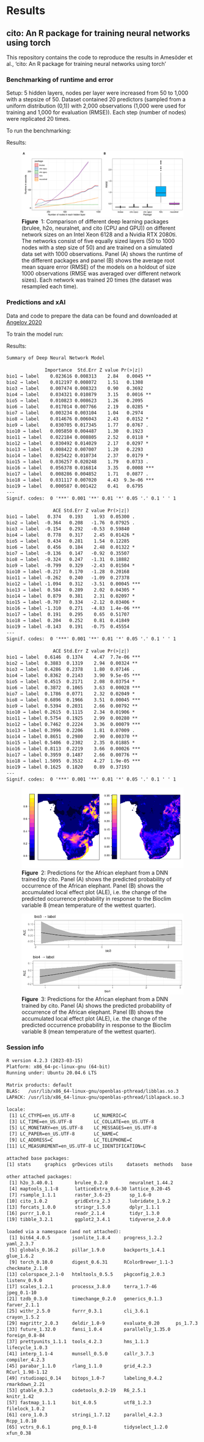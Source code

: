 Results
================

## cito: An R package for training neural networks using torch

This repository contains the code to reproduce the results in Amesöder
et al., ‘cito: An R package for training neural networks using torch’

### Benchmarking of runtime and error

Setup: 5 hidden layers, nodes per layer were increased from 50 to 1,000
with a stepsize of 50. Dataset contained 20 predictors (sampled from a
uniform distribution (0,1)) with 2,000 observations (1,000 were used for
training and 1,000 for evaluation (RMSE)). Each step (number of nodes)
were replicated 20 times.

To run the benchmarking:

Results:

<figure>
<img src="figures/fig-Fig_1-1.png" id="fig-Fig_1"
alt="Figure  1: Comparison of different deep learning packages (brulee, h2o, neuralnet, and cito (CPU and GPU)) on different network sizes on an Intel Xeon 6128 and a Nvidia RTX 2080ti. The networks consist of five equally sized layers (50 to 1000 nodes with a step size of 50) and are trained on a simulated data set with 1000 observations. Panel (A) shows the runtime of the different packages and panel (B) shows the average root mean square error (RMSE) of the models on a holdout of size 1000 observations (RMSE was averaged over different network sizes). Each network was trained 20 times (the dataset was resampled each time)." />
<figcaption aria-hidden="true"><strong>Figure </strong> 1: Comparison of
different deep learning packages (brulee, h2o, neuralnet, and cito (CPU
and GPU)) on different network sizes on an Intel Xeon 6128 and a Nvidia
RTX 2080ti. The networks consist of five equally sized layers (50 to
1000 nodes with a step size of 50) and are trained on a simulated data
set with 1000 observations. Panel (A) shows the runtime of the different
packages and panel (B) shows the average root mean square error (RMSE)
of the models on a holdout of size 1000 observations (RMSE was averaged
over different network sizes). Each network was trained 20 times (the
dataset was resampled each time).</figcaption>
</figure>

### Predictions and xAI

Data and code to prepare the data can be found and downloaded at
[Angelov 2020](https://doi.org/10.5281/zenodo.4048271)

To train the model run:

Results:

    Summary of Deep Neural Network Model

                  Importance  Std.Err Z value Pr(>|z|)    
    bio1 → label    0.023616 0.008313    2.84   0.0045 ** 
    bio2 → label    0.012197 0.008072    1.51   0.1308    
    bio3 → label    0.007474 0.008323    0.90   0.3692    
    bio4 → label    0.034321 0.010879    3.15   0.0016 ** 
    bio5 → label    0.010823 0.008623    1.26   0.2095    
    bio6 → label    0.017014 0.007766    2.19   0.0285 *  
    bio7 → label    0.003234 0.003104    1.04   0.2974    
    bio8 → label    0.014676 0.006043    2.43   0.0152 *  
    bio9 → label    0.030705 0.017345    1.77   0.0767 .  
    bio10 → label   0.005850 0.004487    1.30   0.1923    
    bio11 → label   0.022184 0.008805    2.52   0.0118 *  
    bio12 → label   0.030492 0.014029    2.17   0.0297 *  
    bio13 → label   0.008422 0.007007    1.20   0.2293    
    bio14 → label   0.025422 0.010734    2.37   0.0179 *  
    bio15 → label   0.036257 0.020248    1.79   0.0733 .  
    bio16 → label   0.056378 0.016814    3.35   0.0008 ***
    bio17 → label   0.008286 0.004852    1.71   0.0877 .  
    bio18 → label   0.031117 0.007020    4.43  9.3e-06 ***
    bio19 → label   0.000587 0.001422    0.41   0.6795    
    ---
    Signif. codes:  0 '***' 0.001 '**' 0.01 '*' 0.05 '.' 0.1 ' ' 1

                     ACE Std.Err Z value Pr(>|z|)    
    bio1 → label   0.374   0.193    1.93  0.05300 .  
    bio2 → label  -0.364   0.208   -1.76  0.07925 .  
    bio3 → label  -0.154   0.292   -0.53  0.59840    
    bio4 → label   0.778   0.317    2.45  0.01426 *  
    bio5 → label   0.434   0.281    1.54  0.12285    
    bio6 → label   0.456   0.184    2.48  0.01322 *  
    bio7 → label  -0.136   0.147   -0.92  0.35507    
    bio8 → label  -0.324   0.247   -1.31  0.18882    
    bio9 → label  -0.799   0.329   -2.43  0.01504 *  
    bio10 → label -0.217   0.170   -1.28  0.20168    
    bio11 → label -0.262   0.240   -1.09  0.27378    
    bio12 → label -1.094   0.312   -3.51  0.00045 ***
    bio13 → label  0.584   0.289    2.02  0.04305 *  
    bio14 → label  0.879   0.381    2.31  0.02097 *  
    bio15 → label -0.707   0.334   -2.12  0.03406 *  
    bio16 → label -1.310   0.271   -4.83  1.4e-06 ***
    bio17 → label  0.191   0.295    0.65  0.51707    
    bio18 → label  0.204   0.252    0.81  0.41849    
    bio19 → label -0.143   0.191   -0.75  0.45554    
    ---
    Signif. codes:  0 '***' 0.001 '**' 0.01 '*' 0.05 '.' 0.1 ' ' 1

                     ACE Std.Err Z value Pr(>|z|)    
    bio1 → label  0.6146  0.1374    4.47  7.7e-06 ***
    bio2 → label  0.3883  0.1319    2.94  0.00324 ** 
    bio3 → label  0.4286  0.2378    1.80  0.07146 .  
    bio4 → label  0.8362  0.2143    3.90  9.5e-05 ***
    bio5 → label  0.4515  0.2171    2.08  0.03754 *  
    bio6 → label  0.3872  0.1065    3.63  0.00028 ***
    bio7 → label  0.1786  0.0771    2.32  0.02049 *  
    bio8 → label  0.6896  0.1966    3.51  0.00045 ***
    bio9 → label  0.5394  0.2031    2.66  0.00792 ** 
    bio10 → label 0.2615  0.1115    2.34  0.01906 *  
    bio11 → label 0.5754  0.1925    2.99  0.00280 ** 
    bio12 → label 0.7462  0.2224    3.36  0.00079 ***
    bio13 → label 0.3996  0.2206    1.81  0.07009 .  
    bio14 → label 0.8651  0.2980    2.90  0.00370 ** 
    bio15 → label 0.5406  0.2302    2.35  0.01885 *  
    bio16 → label 0.8113  0.2219    3.66  0.00026 ***
    bio17 → label 0.3959  0.1487    2.66  0.00776 ** 
    bio18 → label 1.5095  0.3532    4.27  1.9e-05 ***
    bio19 → label 0.1625  0.1820    0.89  0.37193    
    ---
    Signif. codes:  0 '***' 0.001 '**' 0.01 '*' 0.05 '.' 0.1 ' ' 1

<figure>
<img src="figures/fig-Fig_3-1.png" id="fig-Fig_3-1"
alt="Figure  2: Predictions for the African elephant from a DNN trained by cito. Panel (A) shows the predicted probability of occurrence of the African elephant. Panel (B) shows the accumulated local effect plot (ALE), i.e. the change of the predicted occurrence probability in response to the Bioclim variable 8 (mean temperature of the wettest quarter)." />
<figcaption aria-hidden="true"><strong>Figure </strong> 2: Predictions
for the African elephant from a DNN trained by cito. Panel (A) shows the
predicted probability of occurrence of the African elephant. Panel (B)
shows the accumulated local effect plot (ALE), i.e. the change of the
predicted occurrence probability in response to the Bioclim variable 8
(mean temperature of the wettest quarter).</figcaption>
</figure>

<figure>
<img src="figures/fig-Fig_3-2.png" id="fig-Fig_3-2"
alt="Figure  3: Predictions for the African elephant from a DNN trained by cito. Panel (A) shows the predicted probability of occurrence of the African elephant. Panel (B) shows the accumulated local effect plot (ALE), i.e. the change of the predicted occurrence probability in response to the Bioclim variable 8 (mean temperature of the wettest quarter)." />
<figcaption aria-hidden="true"><strong>Figure </strong> 3: Predictions
for the African elephant from a DNN trained by cito. Panel (A) shows the
predicted probability of occurrence of the African elephant. Panel (B)
shows the accumulated local effect plot (ALE), i.e. the change of the
predicted occurrence probability in response to the Bioclim variable 8
(mean temperature of the wettest quarter).</figcaption>
</figure>

### Session info

    R version 4.2.3 (2023-03-15)
    Platform: x86_64-pc-linux-gnu (64-bit)
    Running under: Ubuntu 20.04.6 LTS

    Matrix products: default
    BLAS:   /usr/lib/x86_64-linux-gnu/openblas-pthread/libblas.so.3
    LAPACK: /usr/lib/x86_64-linux-gnu/openblas-pthread/liblapack.so.3

    locale:
     [1] LC_CTYPE=en_US.UTF-8       LC_NUMERIC=C              
     [3] LC_TIME=en_US.UTF-8        LC_COLLATE=en_US.UTF-8    
     [5] LC_MONETARY=en_US.UTF-8    LC_MESSAGES=en_US.UTF-8   
     [7] LC_PAPER=en_US.UTF-8       LC_NAME=C                 
     [9] LC_ADDRESS=C               LC_TELEPHONE=C            
    [11] LC_MEASUREMENT=en_US.UTF-8 LC_IDENTIFICATION=C       

    attached base packages:
    [1] stats     graphics  grDevices utils     datasets  methods   base     

    other attached packages:
     [1] h2o_3.40.0.1        brulee_0.2.0        neuralnet_1.44.2   
     [4] maptools_1.1-8      latticeExtra_0.6-30 lattice_0.20-45    
     [7] rsample_1.1.1       raster_3.6-23       sp_1.6-0           
    [10] cito_1.0.2          gridExtra_2.3       lubridate_1.9.2    
    [13] forcats_1.0.0       stringr_1.5.0       dplyr_1.1.1        
    [16] purrr_1.0.1         readr_2.1.4         tidyr_1.3.0        
    [19] tibble_3.2.1        ggplot2_3.4.1       tidyverse_2.0.0    

    loaded via a namespace (and not attached):
     [1] bit64_4.0.5        jsonlite_1.8.4     progress_1.2.2     yaml_2.3.7        
     [5] globals_0.16.2     pillar_1.9.0       backports_1.4.1    glue_1.6.2        
     [9] torch_0.10.0       digest_0.6.31      RColorBrewer_1.1-3 checkmate_2.1.0   
    [13] colorspace_2.1-0   htmltools_0.5.5    pkgconfig_2.0.3    listenv_0.9.0     
    [17] scales_1.2.1       processx_3.8.0     terra_1.7-46       jpeg_0.1-10       
    [21] tzdb_0.3.0         timechange_0.2.0   generics_0.1.3     farver_2.1.1      
    [25] withr_2.5.0        furrr_0.3.1        cli_3.6.1          crayon_1.5.2      
    [29] magrittr_2.0.3     deldir_1.0-9       evaluate_0.20      ps_1.7.3          
    [33] future_1.32.0      fansi_1.0.4        parallelly_1.35.0  foreign_0.8-84    
    [37] prettyunits_1.1.1  tools_4.2.3        hms_1.1.3          lifecycle_1.0.3   
    [41] interp_1.1-4       munsell_0.5.0      callr_3.7.3        compiler_4.2.3    
    [45] parabar_1.1.0      rlang_1.1.0        grid_4.2.3         RCurl_1.98-1.12   
    [49] rstudioapi_0.14    bitops_1.0-7       labeling_0.4.2     rmarkdown_2.21    
    [53] gtable_0.3.3       codetools_0.2-19   R6_2.5.1           knitr_1.42        
    [57] fastmap_1.1.1      bit_4.0.5          utf8_1.2.3         filelock_1.0.2    
    [61] coro_1.0.3         stringi_1.7.12     parallel_4.2.3     Rcpp_1.0.10       
    [65] vctrs_0.6.1        png_0.1-8          tidyselect_1.2.0   xfun_0.38         
